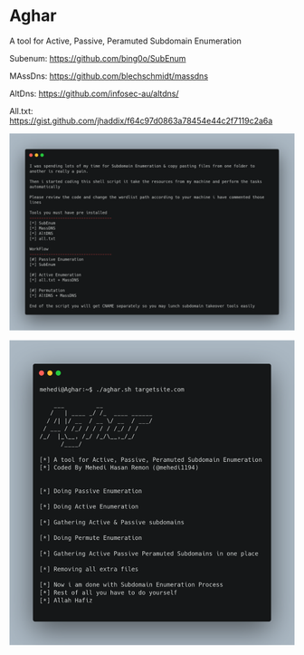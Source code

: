 # Aghar
A tool for Active, Passive, Peramuted Subdomain Enumeration

Subenum: 
https://github.com/bing0o/SubEnum

MAssDns: 
https://github.com/blechschmidt/massdns

AltDns: 
https://github.com/infosec-au/altdns/

All.txt: 
https://gist.github.com/jhaddix/f64c97d0863a78454e44c2f7119c2a6a

![Aghar Description](/aghar.png)


![Aghar Description](/agharOview.png)
